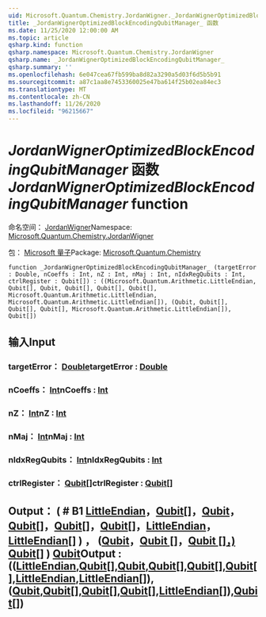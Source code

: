 ```yaml
---
uid: Microsoft.Quantum.Chemistry.JordanWigner._JordanWignerOptimizedBlockEncodingQubitManager_
title: _JordanWignerOptimizedBlockEncodingQubitManager_ 函数
ms.date: 11/25/2020 12:00:00 AM
ms.topic: article
qsharp.kind: function
qsharp.namespace: Microsoft.Quantum.Chemistry.JordanWigner
qsharp.name: _JordanWignerOptimizedBlockEncodingQubitManager_
qsharp.summary: ''
ms.openlocfilehash: 6e047cea67fb599ba8d82a3290a5d03f6d5b5b91
ms.sourcegitcommit: a87c1aa8e7453360025e47ba614f25b02ea84ec3
ms.translationtype: MT
ms.contentlocale: zh-CN
ms.lasthandoff: 11/26/2020
ms.locfileid: "96215667"
---
```

# <a name="_jordanwigneroptimizedblockencodingqubitmanager_-function"></a><span data-ttu-id="52d73-102">_JordanWignerOptimizedBlockEncodingQubitManager_ 函数</span><span class="sxs-lookup"><span data-stu-id="52d73-102">_JordanWignerOptimizedBlockEncodingQubitManager_ function</span></span>

<span data-ttu-id="52d73-103">命名空间： [JordanWigner](xref:Microsoft.Quantum.Chemistry.JordanWigner)</span><span class="sxs-lookup"><span data-stu-id="52d73-103">Namespace: [Microsoft.Quantum.Chemistry.JordanWigner](xref:Microsoft.Quantum.Chemistry.JordanWigner)</span></span>

<span data-ttu-id="52d73-104">包： [Microsoft 量子](https://nuget.org/packages/Microsoft.Quantum.Chemistry)</span><span class="sxs-lookup"><span data-stu-id="52d73-104">Package: [Microsoft.Quantum.Chemistry](https://nuget.org/packages/Microsoft.Quantum.Chemistry)</span></span>




```qsharp
function _JordanWignerOptimizedBlockEncodingQubitManager_ (targetError : Double, nCoeffs : Int, nZ : Int, nMaj : Int, nIdxRegQubits : Int, ctrlRegister : Qubit[]) : ((Microsoft.Quantum.Arithmetic.LittleEndian, Qubit[], Qubit, Qubit[], Qubit[], Qubit[], Microsoft.Quantum.Arithmetic.LittleEndian, Microsoft.Quantum.Arithmetic.LittleEndian[]), (Qubit, Qubit[], Qubit[], Qubit[], Microsoft.Quantum.Arithmetic.LittleEndian[]), Qubit[])
```


## <a name="input"></a><span data-ttu-id="52d73-105">输入</span><span class="sxs-lookup"><span data-stu-id="52d73-105">Input</span></span>

### <a name="targeterror--double"></a><span data-ttu-id="52d73-106">targetError： [Double](xref:microsoft.quantum.lang-ref.double)</span><span class="sxs-lookup"><span data-stu-id="52d73-106">targetError : [Double](xref:microsoft.quantum.lang-ref.double)</span></span>




### <a name="ncoeffs--int"></a><span data-ttu-id="52d73-107">nCoeffs： [Int](xref:microsoft.quantum.lang-ref.int)</span><span class="sxs-lookup"><span data-stu-id="52d73-107">nCoeffs : [Int](xref:microsoft.quantum.lang-ref.int)</span></span>




### <a name="nz--int"></a><span data-ttu-id="52d73-108">nZ： [Int](xref:microsoft.quantum.lang-ref.int)</span><span class="sxs-lookup"><span data-stu-id="52d73-108">nZ : [Int](xref:microsoft.quantum.lang-ref.int)</span></span>




### <a name="nmaj--int"></a><span data-ttu-id="52d73-109">nMaj： [Int](xref:microsoft.quantum.lang-ref.int)</span><span class="sxs-lookup"><span data-stu-id="52d73-109">nMaj : [Int](xref:microsoft.quantum.lang-ref.int)</span></span>




### <a name="nidxregqubits--int"></a><span data-ttu-id="52d73-110">nIdxRegQubits： [Int](xref:microsoft.quantum.lang-ref.int)</span><span class="sxs-lookup"><span data-stu-id="52d73-110">nIdxRegQubits : [Int](xref:microsoft.quantum.lang-ref.int)</span></span>




### <a name="ctrlregister--qubit"></a><span data-ttu-id="52d73-111">ctrlRegister： [Qubit](xref:microsoft.quantum.lang-ref.qubit)[]</span><span class="sxs-lookup"><span data-stu-id="52d73-111">ctrlRegister : [Qubit](xref:microsoft.quantum.lang-ref.qubit)[]</span></span>





## <a name="output--littleendianqubitqubitqubitqubitqubitlittleendianlittleendianqubitqubitqubitqubitlittleendianqubit"></a><span data-ttu-id="52d73-112">Output： ( # B1 [LittleEndian](xref:Microsoft.Quantum.Arithmetic.LittleEndian)，[Qubit](xref:microsoft.quantum.lang-ref.qubit)[]，[Qubit](xref:microsoft.quantum.lang-ref.qubit)，[Qubit](xref:microsoft.quantum.lang-ref.qubit)[]，[Qubit](xref:microsoft.quantum.lang-ref.qubit)[]，[Qubit](xref:microsoft.quantum.lang-ref.qubit)[]，[LittleEndian](xref:Microsoft.Quantum.Arithmetic.LittleEndian)，[LittleEndian](xref:Microsoft.Quantum.Arithmetic.LittleEndian)[] ) ， ([Qubit](xref:microsoft.quantum.lang-ref.qubit)，[Qubit []](xref:microsoft.quantum.lang-ref.qubit)，[Qubit []](xref:microsoft.quantum.lang-ref.qubit)[，) ](xref:Microsoft.Quantum.Arithmetic.LittleEndian)[Qubit](xref:microsoft.quantum.lang-ref.qubit)[] ) [Qubit](xref:microsoft.quantum.lang-ref.qubit)</span><span class="sxs-lookup"><span data-stu-id="52d73-112">Output : (([LittleEndian](xref:Microsoft.Quantum.Arithmetic.LittleEndian),[Qubit](xref:microsoft.quantum.lang-ref.qubit)[],[Qubit](xref:microsoft.quantum.lang-ref.qubit),[Qubit](xref:microsoft.quantum.lang-ref.qubit)[],[Qubit](xref:microsoft.quantum.lang-ref.qubit)[],[Qubit](xref:microsoft.quantum.lang-ref.qubit)[],[LittleEndian](xref:Microsoft.Quantum.Arithmetic.LittleEndian),[LittleEndian](xref:Microsoft.Quantum.Arithmetic.LittleEndian)[]),([Qubit](xref:microsoft.quantum.lang-ref.qubit),[Qubit](xref:microsoft.quantum.lang-ref.qubit)[],[Qubit](xref:microsoft.quantum.lang-ref.qubit)[],[Qubit](xref:microsoft.quantum.lang-ref.qubit)[],[LittleEndian](xref:Microsoft.Quantum.Arithmetic.LittleEndian)[]),[Qubit](xref:microsoft.quantum.lang-ref.qubit)[])</span></span>


